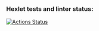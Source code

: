 ### Hexlet tests and linter status:
[![Actions Status](https://github.com/SaenkoJr/rails-project-lvl2/workflows/hexlet-check/badge.svg)](https://github.com/SaenkoJr/rails-project-lvl2/actions)